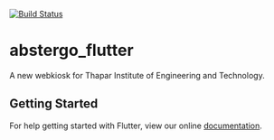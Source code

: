 [![Build Status](https://travis-ci.com/swanav/abstergo_flutter.svg?token=PerRm53nxVW8pcc3QUkM&branch=master)](https://travis-ci.com/swanav/abstergo_flutter)

# abstergo_flutter

A new webkiosk for Thapar Institute of Engineering and Technology.

## Getting Started

For help getting started with Flutter, view our online
[documentation](https://flutter.io/).
